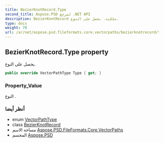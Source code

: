 ```yaml
---
title: BezierKnotRecord.Type
second_title: Aspose.PSD لمرجع .NET API
description: BezierKnotRecord ملكية. يحصل على النوع.
type: docs
weight: 70
url: /ar/net/aspose.psd.fileformats.core.vectorpaths/bezierknotrecord/type/
---
```

## BezierKnotRecord.Type property

يحصل على النوع.

```csharp
public override VectorPathType Type { get; }
```

### Property_Value

النوع .

### أنظر أيضا

* enum [VectorPathType](../../vectorpathtype/)
* class [BezierKnotRecord](../)
* مساحة الاسم [Aspose.PSD.FileFormats.Core.VectorPaths](../../bezierknotrecord/)
* المجسم [Aspose.PSD](../../../)


